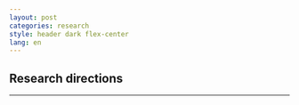```yaml
---
layout: post
categories: research
style: header dark flex-center
lang: en
---
```


## Research directions
___
